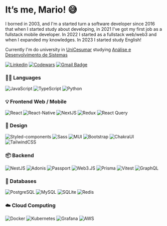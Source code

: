 # It’s me, Mario! 😅

I borned in 2003, and I'm a started turn a software developer since 2016 that when I started study about developing, in 2021 I've got my first job as a fullstack mobile developer. In 2022 I started as a fullstack web/web3 and when I expanded my knowledges. In 2023 I started study English!

Currently I'm do university in [UniCesumar](https://www.unicesumar.edu.br/home/) studying [Análise e Desenvolvimento de Sistemas](https://www.unicesumar.edu.br/ead/cursos-graduacao/analise-e-desenvolvimento-de-sistemas/)

[![Linkedin](https://img.shields.io/badge/-LinkedIn-blue?style=flat&logo=Linkedin&logoColor=white&link=https://www.linkedin.com/in/rebeccamanzi/)](https://www.linkedin.com/in/mariosantos7/)
[![Codewars](https://img.shields.io/badge/-Codewars-b1361E?style=flat-square&logo=Codewars&logoColor=white&link=https://www.codewars.com/users/eduardylopes)](https://www.codewars.com/users/mariosantosdev)
[![Gmail Badge](https://img.shields.io/badge/-mariodev7@gmail.com-c14438?style=flat&logo=Gmail&logoColor=white&link=mailto:mariodev7@gmail.com)](mailto:mariodev7@gmail.com)

### 👨‍💻 Languages

![JavaScript](https://img.shields.io/badge/JavaScript-F7DF1E?logo=JavaScript&logoColor=white)
![TypeScript](https://img.shields.io/badge/TypeScript-007ACC?logo=TypeScript&logoColor=white)
![Python](https://img.shields.io/badge/Python-3776AB?logo=python&logoColor=white)

### 💡 Frontend Web / Mobile

![React](https://img.shields.io/badge/React-61dafb?style=flat&logo=React&logoColor=black)
![React-Native](https://img.shields.io/badge/React%20Native-61DAFB?style=flat&logo=React&logoColor=black)
![NextJS](https://img.shields.io/badge/NextJS-111111?style=flat&logo=Next.js&logoColor=white)
![Redux](https://img.shields.io/badge/Redux-%23593d88.svg?&logo=redux&logoColor=white)
![React Query](https://img.shields.io/badge/ReactQuery-FF4154?&logo=ReactQuery&logoColor=white)

### 💄 Design
![Styled-components](https://img.shields.io/badge/Styled%20Components-DB7093?logo=Styled-components&logoColor=white)
![Sass](https://img.shields.io/badge/Sass-CC6699?logo=Sass&logoColor=white)
![MUI](https://img.shields.io/badge/MUI-007FFF?logo=MUI&logoColor=white)
![Bootstrap](https://img.shields.io/badge/Bootstrap-7952B3?style=flat&logo=Bootstrap&logoColor=white)
![ChakraUI](https://img.shields.io/badge/ChakraUI-319795?style=flat&logo=ChakraUI&logoColor=white)
![TailwindCSS](https://img.shields.io/badge/TailwindCSS-06B6D4?style=flat&logo=TailwindCSS&logoColor=white)

### 📦 Backend

![NestJS](https://img.shields.io/badge/NestJS-E0234E?logo=nestjs)
![Adonis](https://img.shields.io/badge/Adonis-5A45FF?style=flat&logo=adonisJS&logoColor=white)
![Passport](https://img.shields.io/badge/Passport-34E27A?logo=Passport&logoColor=white)
![Web3.JS](https://img.shields.io/badge/Web3.JS-F16822?style=flat&logo=Web3.JS&logoColor=white)
![Prisma](https://img.shields.io/badge/Prisma-2D3748?style=flat&logo=Prisma&logoColor=white)
![Vitest](https://img.shields.io/badge/Vitest-6E9F18?logo=vitest&logoColor=white)
![GraphQL](https://img.shields.io/badge/-GraphQL-E10098?style=flat&logo=graphql&logoColor=white)

### 💾 Databases

![PostgreSQL](https://img.shields.io/badge/PostgreSQL-4169E1?style=flat&logo=PostgreSQL&logoColor=white)
![MySQL](https://img.shields.io/badge/MySQL-4479A1?style=flat&logo=MySQL&logoColor=white)
![SQLite](https://img.shields.io/badge/SQLite-003B57?style=flat&logo=SQLite&logoColor=white)
![Redis](https://img.shields.io/badge/Redis-DC382D?style=flat&logo=Redis&logoColor=white)

### ☁️ Cloud Computing

![Docker](https://img.shields.io/badge/Docker-%230db7ed.svg?style=flat&logo=docker&logoColor=white)
![Kubernetes](https://img.shields.io/badge/Kubernetes-326CE5?logo=Kubernetes&logoColor=white)
![Grafana](https://img.shields.io/badge/Grafana-F46800?logo=Grafana&logoColor=white)
![AWS](https://img.shields.io/badge/Amazon_AWS-232F3E?logo=AmazonAWS&logoColor=white)

